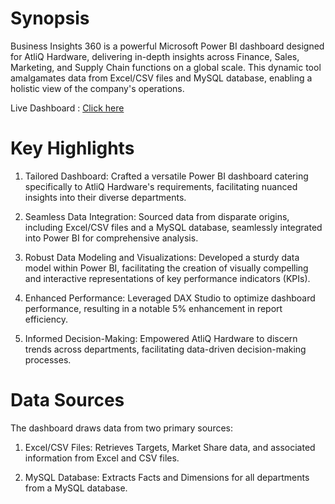 # Synopsis

Business Insights 360 is a powerful Microsoft Power BI dashboard designed for AtliQ Hardware, delivering in-depth insights across Finance, Sales, Marketing, and Supply Chain functions on a global scale. This dynamic tool amalgamates data from Excel/CSV files and MySQL database, enabling a holistic view of the company's operations.

Live Dashboard : [Click here](https://app.powerbi.com/links/GWzMKqv3y0?ctid=c6e549b3-5f45-4032-aae9-d4244dc5b2c4&pbi_source=linkShare)

# Key Highlights
1. Tailored Dashboard: Crafted a versatile Power BI dashboard catering specifically to AtliQ Hardware's requirements, facilitating nuanced insights into their diverse departments.

2. Seamless Data Integration: Sourced data from disparate origins, including Excel/CSV files and a MySQL database, seamlessly integrated into Power BI for comprehensive analysis.

3. Robust Data Modeling and Visualizations: Developed a sturdy data model within Power BI, facilitating the creation of visually compelling and interactive representations of key performance indicators (KPIs).

4. Enhanced Performance: Leveraged DAX Studio to optimize dashboard performance, resulting in a notable 5% enhancement in report efficiency.

5. Informed Decision-Making: Empowered AtliQ Hardware to discern trends across departments, facilitating data-driven decision-making processes.

# Data Sources
The dashboard draws data from two primary sources:

1. Excel/CSV Files: Retrieves Targets, Market Share data, and associated information from Excel and CSV files.

2. MySQL Database: Extracts Facts and Dimensions for all departments from a MySQL database.

